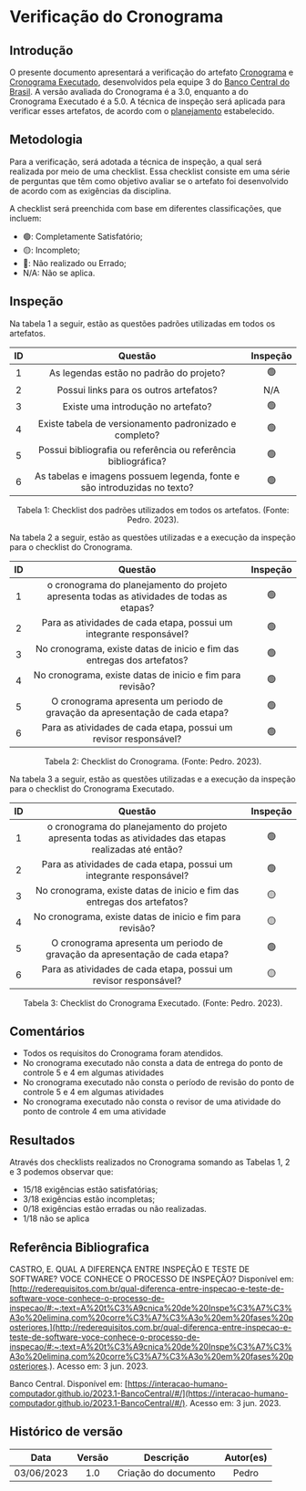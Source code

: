 # Verificação do Cronograma

## Introdução

O presente documento apresentará a verificação do artefato [Cronograma](https://interacao-humano-computador.github.io/2023.1-BancoCentral/#/planejamento/cronograma) e [Cronograma Executado](https://interacao-humano-computador.github.io/2023.1-BancoCentral/#/planejamento/cronograma_realizado), desenvolvidos pela equipe 3 do [Banco Central do Brasil](https://interacao-humano-computador.github.io/2023.1-BancoCentral/). A versão avaliada do Cronograma é a 3.0, enquanto a do Cronograma Executado é a 5.0. A técnica de inspeção será aplicada para verificar esses artefatos, de acordo com o [planejamento](../planejamento.md) estabelecido.

## Metodologia

Para a verificação, será adotada a técnica de inspeção, a qual será realizada por meio de uma checklist. Essa checklist consiste em uma série de perguntas que têm como objetivo avaliar se o artefato foi desenvolvido de acordo com as exigências da disciplina.

A checklist será preenchida com base em diferentes classificações, que incluem:

* 🟢: Completamente Satisfatório;
* 🟡: Incompleto;
* 🔴: Não realizado ou Errado;
* N/A: Não se aplica.

## Inspeção

Na tabela 1 a seguir, estão as questões padrões utilizadas em todos os artefatos.

| ID |                                 Questão                                 | Inspeção |
| :-: | :-----------------------------------------------------------------------: | :--------: |
| 1 |                 As legendas estão no padrão do projeto?                 |     🟢     |
| 2 |                  Possui links para os outros artefatos?                  |    N/A    |
| 3 |                   Existe uma introdução no artefato?                   |     🟢     |
| 4 |          Existe tabela de versionamento padronizado e completo?          |     🟢     |
| 5 |     Possui bibliografia ou referência ou referência bibliográfica?     |     🟢     |
| 6 | As tabelas e imagens possuem legenda, fonte e são introduzidas no texto? |     🟢     |

<div style="text-align: center">
    <p> Tabela 1: Checklist dos padrões utilizados em todos os artefatos. (Fonte: Pedro. 2023).</p>
</div>

Na tabela 2 a seguir, estão as questões utilizadas e a execução da inspeção para o checklist do Cronograma.

<center>

| ID |                                         Questão                                         | Inspeção |
| :-: | :---------------------------------------------------------------------------------------: | :--------: |
| 1 | o cronograma do planejamento do projeto apresenta todas as atividades de todas as etapas? |     🟢     |
| 2 |           Para as atividades de cada etapa, possui um integrante responsável?           |     🟢     |
| 3 |          No cronograma, existe datas de inicio e fim das entregas dos artefatos?          |     🟢     |
| 4 |                No cronograma, existe datas de inicio e fim para revisão?                |     🟢     |
| 5 |     O cronograma apresenta um periodo de gravação da apresentação de cada etapa?     |     🟢     |
| 6 |             Para as atividades de cada etapa, possui um revisor responsável?             |     🟢     |

<div style="text-align: center">
    <p> Tabela 2: Checklist do Cronograma. (Fonte: Pedro. 2023).</p>
</div>

</center>

Na tabela 3 a seguir, estão as questões utilizadas e a execução da inspeção para o checklist do Cronograma Executado.

<center>

| ID |                                                 Questão                                                 | Inspeção |
| :-: | :------------------------------------------------------------------------------------------------------: | :--------: |
| 1 | o cronograma do planejamento do projeto apresenta todas as atividades das etapas realizadas até então? |     🟢     |
| 2 |                   Para as atividades de cada etapa, possui um integrante responsável?                   |     🟢     |
| 3 |                 No cronograma, existe datas de inicio e fim das entregas dos artefatos?                 |     🟡     |
| 4 |                        No cronograma, existe datas de inicio e fim para revisão?                        |     🟡     |
| 5 |             O cronograma apresenta um periodo de gravação da apresentação de cada etapa?             |     🟢     |
| 6 |                    Para as atividades de cada etapa, possui um revisor responsável?                    |     🟡     |

<div style="text-align: center">
    <p> Tabela 3: Checklist do Cronograma Executado. (Fonte: Pedro. 2023).</p>
</div>

</center>

## Comentários

* Todos os requisitos do Cronograma foram atendidos.
* No cronograma executado não consta a data de entrega do ponto de controle 5 e 4 em algumas atividades
* No cronograma executado não consta o período de revisão do ponto de controle 5 e 4 em algumas atividades
* No cronograma executado não consta o revisor de uma atividade do ponto de controle 4 em uma atividade

## Resultados

Através dos checklists realizados no Cronograma somando as Tabelas 1, 2 e 3 podemos observar que:

* 15/18 exigências estão satisfatórias;
* 3/18 exigências estão incompletas;
* 0/18 exigências estão erradas ou não realizadas.
* 1/18 não se aplica

## Referência Bibliografica

CASTRO, E. QUAL A DIFERENÇA ENTRE INSPEÇÃO E TESTE DE SOFTWARE? VOCE CONHECE O PROCESSO DE INSPEÇÃO? Disponível em: [http://rederequisitos.com.br/qual-diferenca-entre-inspecao-e-teste-de-software-voce-conhece-o-processo-de-inspecao/#:~:text=A%20t%C3%A9cnica%20de%20Inspe%C3%A7%C3%A3o%20elimina,com%20corre%C3%A7%C3%A3o%20em%20fases%20posteriores.](http://rederequisitos.com.br/qual-diferenca-entre-inspecao-e-teste-de-software-voce-conhece-o-processo-de-inspecao/#:~:text=A%20t%C3%A9cnica%20de%20Inspe%C3%A7%C3%A3o%20elimina,com%20corre%C3%A7%C3%A3o%20em%20fases%20posteriores.). Acesso em: 3 jun. 2023.

Banco Central. Disponível em: [https://interacao-humano-computador.github.io/2023.1-BancoCentral/#/](https://interacao-humano-computador.github.io/2023.1-BancoCentral/#/). Acesso em: 3 jun. 2023.‌
‌

## Histórico de versão

|    Data    | Versão |      Descrição      | Autor(es) |
| :--------: | :-----: | :--------------------: | :-------: |
| 03/06/2023 |   1.0   | Criação do documento |   Pedro   |
